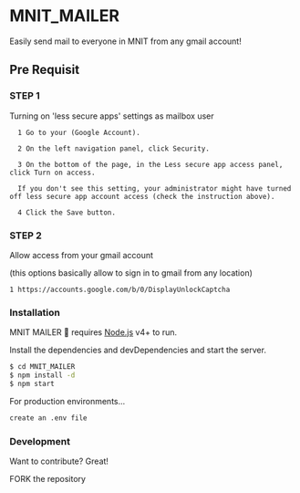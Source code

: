 # MNIT_MAILER

Easily send mail to everyone in MNIT from any gmail account!

## Pre Requisit

### STEP 1

Turning on 'less secure apps' settings as mailbox user

      1 Go to your (Google Account).
      
      2 On the left navigation panel, click Security.
      
      3 On the bottom of the page, in the Less secure app access panel, click Turn on access.
      
      If you don't see this setting, your administrator might have turned off less secure app account access (check the instruction above).
      
      4 Click the Save button.
      
### STEP 2

Allow access from your gmail account 

(this options basically allow to sign in to gmail from any location)

    1 https://accounts.google.com/b/0/DisplayUnlockCaptcha 

### Installation

MNIT MAILER 📧 requires [Node.js](https://nodejs.org/) v4+ to run.

Install the dependencies and devDependencies and start the server.

```sh
$ cd MNIT_MAILER
$ npm install -d
$ npm start
```

For production environments...

```sh
create an .env file
```
### Development

Want to contribute? Great!

FORK the repository 
